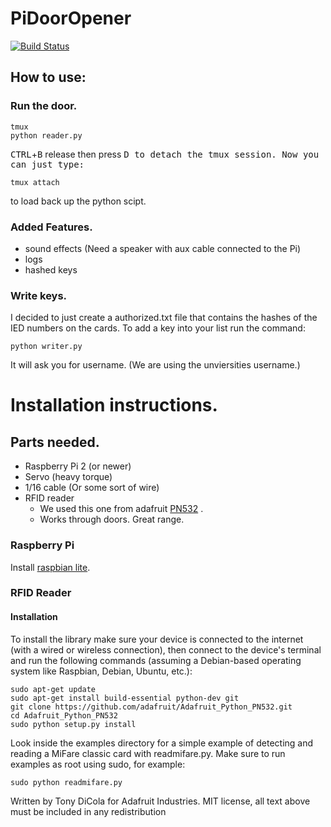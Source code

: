 # PiDoorOpener

[![Build Status](https://travis-ci.org/joemccann/dillinger.svg?branch=master)](https://travis-ci.org/joemccann/dillinger)

## How to use:
### Run the door. 
```
tmux
python reader.py
```
<kbd>CTRL</kbd>+<kbd>B</kbd> release then press <kbd>D</kdb> to detach the tmux session. 
Now you can just type: 
```
tmux attach
```
to load back up the python scipt. 

### Added Features. 
- sound effects (Need a speaker with aux cable connected to the Pi) 
- logs
- hashed keys

### Write keys. 
I decided to just create a authorized.txt file that contains the hashes of the IED numbers on the cards. 
To add a key into your list run the command:
```
python writer.py
```
It will ask you for username. (We are using the unviersities username.)

# Installation instructions. 
## Parts needed. 
- Raspberry Pi 2 (or newer)
- Servo (heavy torque)
- 1/16 cable (Or some sort of wire)
- RFID reader
    - We used this one from adafruit [PN532](https://www.adafruit.com/product/364) .
    - Works through doors. Great range.
###  Raspberry Pi
Install [raspbian lite](https://www.raspberrypi.org/downloads/raspbian/). 

###  RFID Reader
#### Installation

To install the library make sure your device is connected to the internet (with a wired or wireless connection), then
connect to the device's terminal and run the following commands (assuming a Debian-based operating system like
Raspbian, Debian, Ubuntu, etc.):

```
sudo apt-get update
sudo apt-get install build-essential python-dev git
git clone https://github.com/adafruit/Adafruit_Python_PN532.git
cd Adafruit_Python_PN532
sudo python setup.py install
```

Look inside the examples directory for a simple example of detecting and reading a MiFare classic card with readmifare.py.
Make sure to run examples as root using sudo, for example:
```
sudo python readmifare.py
```
Written by Tony DiCola for Adafruit Industries.
MIT license, all text above must be included in any redistribution

